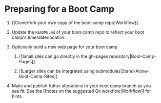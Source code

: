 # Preparing for a Boot Camp

1.  [[Clone/fork your own copy of the boot-camp repo|Workflow]].

2.  Update the `README.md` of your boot-camp repo to reflect your
    boot camp's time/date/location.

3.  Optionally build a new web page for your boot camp

    1. [[Small sites can go directly in the gh-pages
       repository|Boot-Camp-Pages]].

    2. [[Larger sites can be integrated using
       submodules|Stand-Alone-Boot-Camp-Sites]].

4. Make and publish futher alterations to your boot camp branch as you
   see fit.  See the [[notes on the suggested Git workflow|Workflow]]
   for hints.
